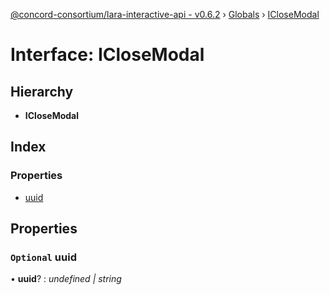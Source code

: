 [@concord-consortium/lara-interactive-api - v0.6.2](../README.md) › [Globals](../globals.md) › [ICloseModal](iclosemodal.md)

# Interface: ICloseModal

## Hierarchy

* **ICloseModal**

## Index

### Properties

* [uuid](iclosemodal.md#optional-uuid)

## Properties

### `Optional` uuid

• **uuid**? : *undefined | string*

